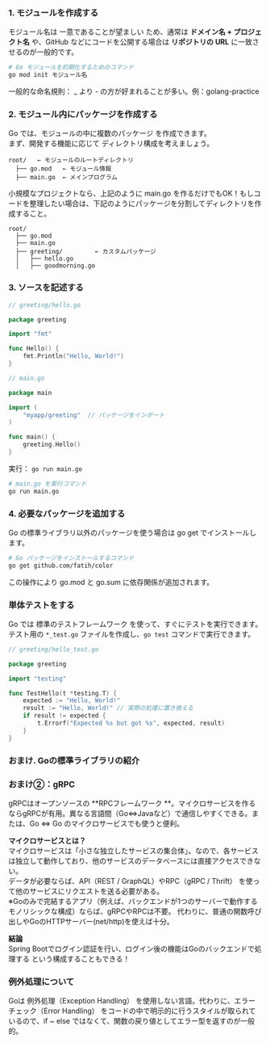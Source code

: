 ### 1. モジュールを作成する
モジュール名は 一意であることが望ましい ため、通常は **ドメイン名 + プロジェクト名** や、GitHub などにコードを公開する場合は **リポジトリの URL** に一致させるのが一般的です。
```sh
# Go モジュールを初期化するためのコマンド
go mod init モジュール名
```
一般的な命名規則： _ より - の方が好まれることが多い。例：golang-practice


### 2. モジュール内にパッケージを作成する
Go では、モジュールの中に複数のパッケージ を作成できます。  
まず、開発する機能に応じて ディレクトリ構成を考えましょう。
```
root/   ← モジュールのルートディレクトリ
  ├── go.mod   ← モジュール情報
  ├── main.go  ← メインプログラム
```
小規模なプロジェクトなら、上記のように main.go を作るだけでもOK！もしコードを整理したい場合は、下記のようにパッケージを分割してディレクトリを作成すること。
```
root/
  ├── go.mod
  ├── main.go
  ├── greeting/         ← カスタムパッケージ
  │   ├── hello.go
  │   ├── goodmorning.go
```

### 3. ソースを記述する
```go
// greeting/hello.go

package greeting

import "fmt"

func Hello() {
    fmt.Println("Hello, World!")
}
```
```go
// main.go

package main

import (
    "myapp/greeting"  // パッケージをインポート
)

func main() {
    greeting.Hello()
}
```
実行：  `go run main.go`
```sh
# main.go を実行コマンド
go run main.go
```

### 4. 必要なパッケージを追加する
Go の標準ライブラリ以外のパッケージを使う場合は go get でインストールします。
```sh
# Go パッケージをインストールするコマンド
go get github.com/fatih/color
```
この操作により go.mod と go.sum に依存関係が追加されます。


### 単体テストをする
Go では 標準のテストフレームワーク を使って、すぐにテストを実行できます。
テスト用の `*_test.go` ファイルを作成し、`go test` コマンドで実行できます。
```go
// greeting/hello_test.go

package greeting

import "testing"

func TestHello(t *testing.T) {
    expected := "Hello, World!"
    result := "Hello, World!" // 実際の処理に置き換える
    if result != expected {
        t.Errorf("Expected %s but got %s", expected, result)
    }
}
```

### おまけ. Goの標準ライブラリの紹介




### おまけ②：gRPC
gRPCはオープンソースの **RPCフレームワーク **。マイクロサービスを作るならgRPCが有用。異なる言語間（Go⇔Javaなど）で通信しやすくできる。または、Go ⇔ Go のマイクロサービスでも使うと便利。  

**マイクロサービスとは？**  
マイクロサービスは「小さな独立したサービスの集合体」。なので、各サービスは独立して動作しており、他のサービスのデータベースには直接アクセスできない。  
データが必要ならば、API（REST / GraphQL）やRPC（gRPC / Thrift） を使って他のサービスにリクエストを送る必要がある。  
※Goのみで完結するアプリ（例えば、バックエンドが1つのサーバーで動作するモノリシックな構成）ならば、gRPCやRPCは不要。
代わりに、普通の関数呼び出しやGoのHTTPサーバー(net/http)を使えば十分。  

**結論**  
Spring Bootでログイン認証を行い、ログイン後の機能はGoのバックエンドで処理する という構成することもできる！

### 例外処理について
Goは 例外処理（Exception Handling） を使用しない言語。代わりに、エラーチェック（Error Handling） をコードの中で明示的に行うスタイルが取られているので、if ~ else ではなくて、関数の戻り値としてエラー型を返すのが一般的。